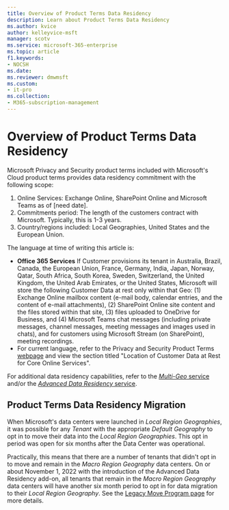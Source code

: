 ```yaml
---
title: Overview of Product Terms Data Residency
description: Learn about Product Terms Data Residency
ms.author: kvice
author: kelleyvice-msft
manager: scotv
ms.service: microsoft-365-enterprise
ms.topic: article
f1.keywords:
- NOCSH
ms.date:
ms.reviewer: dmwmsft
ms.custom:
- it-pro
ms.collection:
- M365-subscription-management
---
```


# Overview of Product Terms Data Residency

Microsoft Privacy and Security product terms included with Microsoft's Cloud product terms provides data residency commitment with the following scope:

1. Online Services: Exchange Online, SharePoint Online and Microsoft Teams as of [need date].
2. Commitments period: The length of the customers contract with Microsoft. Typically, this is 1-3 years.
3. Country/regions included: Local Geographies, United States and the European Union.

The language at time of writing this article is:

- **Office 365 Services** If Customer provisions its tenant in Australia, Brazil, Canada, the European Union, France, Germany, India, Japan, Norway, Qatar, South Africa, South Korea, Sweden, Switzerland, the United Kingdom, the United Arab Emirates, or the United States, Microsoft will store the following Customer Data at rest only within that Geo: (1) Exchange Online mailbox content (e-mail body, calendar entries, and the content of e-mail attachments), (2) SharePoint Online site content and the files stored within that site,  (3) files uploaded to OneDrive for Business, and (4) Microsoft Teams chat messages (including private messages, channel messages, meeting messages and images used in chats), and for customers using Microsoft Stream (on SharePoint), meeting recordings.
- For current language, refer to the Privacy and Security Product Terms <a href="https://www.microsoft.com/licensing/terms/product/PrivacyandSecurityTerms/all" target="_blank">webpage</a> and view the section titled "Location of Customer Data at Rest for Core Online Services".

For additional data residency capabilities, refer to the [_Multi-Geo_ service](microsoft-365-multi-geo.md) and/or the [_Advanced Data Residency_ service](advanced-data-residency.md).

## Product Terms Data Residency Migration

When Microsoft's data centers were launched in _Local Region Geographies_, it was possible for any _Tenant_ with the appropriate _Default Geography_ to opt in to move their data into the _Local Region Geographies_. This opt in period was open for six months after the Data Center was operational.

Practically, this means that there are a number of tenants that didn't opt in to move and remain in the _Macro Region Geography_ data centers. On or about November 1, 2022 with the introduction of the Advanced Data Residency add-on, all tenants that remain in the _Macro Region Geography_ data centers will have another six month period to opt in for data migration to their _Local Region Geography_.  See the [Legacy Move Program page](m365-dr-legacy-move-program.md#how-to-request-your-data-move---final-opportunity) for more details.
